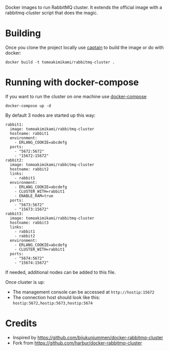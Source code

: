 Docker images to run RabbitMQ cluster. It extends the official image with a rabbitmq-cluster script that does the magic.

# Building

Once you clone the project locally use [captain](https://github.com/harbur/captain) to build the image or do with docker:

```
docker build -t tomoakimikami/rabbitmq-cluster .
```

# Running with docker-compose

If you want to run the cluster on one machine use [docker-compose](https://github.com/docker/compose/)

```
docker-compose up -d
```

By default 3 nodes are started up this way:

```
rabbit1:
  image: tomoakimikami/rabbitmq-cluster
  hostname: rabbit1
  environment:
    - ERLANG_COOKIE=abcdefg
  ports:
    - "5672:5672"
    - "15672:15672"
rabbit2:
  image: tomoakimikami/rabbitmq-cluster
  hostname: rabbit2
  links:
    - rabbit1
  environment:
    - ERLANG_COOKIE=abcdefg
    - CLUSTER_WITH=rabbit1
    - ENABLE_RAM=true
  ports:
    - "5673:5672"
    - "15673:15672"
rabbit3:
  image: tomoakimikami/rabbitmq-cluster
  hostname: rabbit3
  links:
    - rabbit1
    - rabbit2
  environment:
    - ERLANG_COOKIE=abcdefg
    - CLUSTER_WITH=rabbit1
  ports:
    - "5674:5672"
    - "15674:15672"
```

If needed, additional nodes can be added to this file.

Once cluster is up:
* The management console can be accessed at `http://hostip:15672`
* The connection host should look like this: `hostip:5672,hostip:5673,hostip:5674`

# Credits

* Inspired by https://github.com/bijukunjummen/docker-rabbitmq-cluster
* Fork from https://github.com/harbur/docker-rabbitmq-cluster

